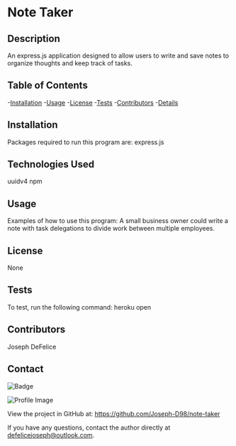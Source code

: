 
  # Note Taker 

  ## Description
  An express.js application designed to allow users to write and save notes to organize thoughts and keep track of tasks.
    
  ## Table of Contents
  -[Installation](#installation) 
  -[Usage](#usage) 
  -[License](#license) 
  -[Tests](#tests) 
  -[Contributors](#contributors) 
  -[Details](#details)
  
  ## Installation
  Packages required to run this program are: express.js

  ## Technologies Used
  uuidv4 npm

  ## Usage
  Examples of how to use this program: A small business owner could write a note with task delegations to divide work between multiple employees.

  ## License
  None

  ## Tests
  To test, run the following command: heroku open

  ## Contributors
  Joseph DeFelice

  ## Contact
  
![Badge](https://img.shields.io/badge/Github-Joseph-D98-4cbbb9)
  
![Profile Image](https://github.com/Joseph-D98.png?size=50)
  
View the project in GitHub at: https://github.com/Joseph-D98/note-taker
  
If you have any questions, contact the author directly at defelicejoseph@outlook.com.